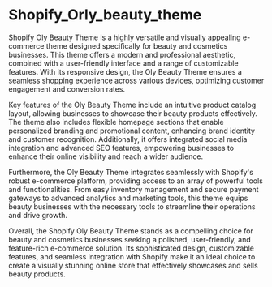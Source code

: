 # Shopify_Orly_beauty_theme
Shopify Oly Beauty Theme is a highly versatile and visually appealing e-commerce theme designed specifically for beauty and cosmetics businesses. This theme offers a modern and professional aesthetic, combined with a user-friendly interface and a range of customizable features. With its responsive design, the Oly Beauty Theme ensures a seamless shopping experience across various devices, optimizing customer engagement and conversion rates.

Key features of the Oly Beauty Theme include an intuitive product catalog layout, allowing businesses to showcase their beauty products effectively. The theme also includes flexible homepage sections that enable personalized branding and promotional content, enhancing brand identity and customer recognition. Additionally, it offers integrated social media integration and advanced SEO features, empowering businesses to enhance their online visibility and reach a wider audience.

Furthermore, the Oly Beauty Theme integrates seamlessly with Shopify's robust e-commerce platform, providing access to an array of powerful tools and functionalities. From easy inventory management and secure payment gateways to advanced analytics and marketing tools, this theme equips beauty businesses with the necessary tools to streamline their operations and drive growth.

Overall, the Shopify Oly Beauty Theme stands as a compelling choice for beauty and cosmetics businesses seeking a polished, user-friendly, and feature-rich e-commerce solution. Its sophisticated design, customizable features, and seamless integration with Shopify make it an ideal choice to create a visually stunning online store that effectively showcases and sells beauty products.
